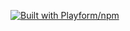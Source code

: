 [![Built with Playform/npm](https://raw.githubusercontent.com/Playform/npm/29746a0f4dd9afe481b0dc5ed0f01b989032d577/.github/img/favicon-16x16.png)](https://github.com/Playform/npm)
